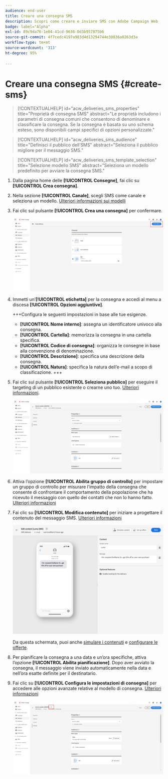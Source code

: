 ```yaml
---
audience: end-user
title: Creare una consegna SMS
description: Scopri come creare e inviare SMS con Adobe Campaign Web
badge: label="Alpha"
exl-id: 89c9da76-1e04-41cd-9636-0d3b957875b6
source-git-commit: 4f7cedc4197a983d4d13294744e30836a0263d3a
workflow-type: tm+mt
source-wordcount: '313'
ht-degree: 95%

---
```


# Creare una consegna SMS {#create-sms}

>[!CONTEXTUALHELP]
>id="acw_deliveries_sms_properties"
>title="Proprietà di consegna SMS"
>abstract="Le proprietà includono i parametri di consegna comuni che consentono di denominare e classificare la consegna. Se la consegna è basata su uno schema esteso, sono disponibili campi specifici di opzioni personalizzate."

>[!CONTEXTUALHELP]
>id="acw_deliveries_sms_audience"
>title="Definisci il pubblico dell’SMS"
>abstract="Seleziona il pubblico migliore per il messaggio SMS."

>[!CONTEXTUALHELP]
>id="acw_deliveries_sms_template_selection"
>title="Selezione modello SMS"
>abstract="Seleziona un modello predefinito per avviare la consegna SMS."

1. Dalla pagina home delle **[!UICONTROL Consegne]**, fai clic su **[!UICONTROL Crea consegna]**.

1. Nella sezione **[!UICONTROL Canale]**, scegli SMS come canale e seleziona un modello. [Ulteriori informazioni sui modelli](../msg/delivery-template.md)

1. Fai clic sul pulsante **[!UICONTROL Crea una consegna]** per confermare.

   ![](assets/sms_create_1.png)

1. Immetti un’**[!UICONTROL etichetta]** per la consegna e accedi al menu a discesa **[!UICONTROL Opzioni aggiuntive]**.

   +++Configura le seguenti impostazioni in base alle tue esigenze.
   * **[!UICONTROL Nome interno]**: assegna un identificatore univoco alla consegna.
   * **[!UICONTROL Cartella]**: memorizza la consegna in una cartella specifica.
   * **[!UICONTROL Codice di consegna]**: organizza le consegne in base alla convenzione di denominazione.
   * **[!UICONTROL Descrizione]**: specifica una descrizione della consegna.
   * **[!UICONTROL Natura]**: specifica la natura dell’e-mail a scopo di classificazione.
+++

1. Fai clic sul pulsante **[!UICONTROL Seleziona pubblico]** per eseguire il targeting di un pubblico esistente o crearne uno tuo. [Ulteriori informazioni](../audience/about-audiences.md).

   ![](assets/sms_create_2.png)

1. Attiva l’opzione **[!UICONTROL Abilita gruppo di controllo]** per impostare un gruppo di controllo per misurare l’impatto della consegna che consente di confrontare il comportamento della popolazione che ha ricevuto il messaggio con quello dei contatti che non lo hanno fatto. [Ulteriori informazioni](../audience/control-group.md)

1. Fai clic su **[!UICONTROL Modifica contenuto]** per iniziare a progettare il contenuto del messaggio SMS. [Ulteriori informazioni](content-sms.md)

   ![](assets/sms_create_4.png)

   Da questa schermata, puoi anche [simulare i contenuti](../preview-test/preview-test.md) e [configurare le offerte](../content/offers.md).

1. Per pianificare la consegna a una data e un’ora specifiche, attiva l’opzione **[!UICONTROL Abilita pianificazione]**. Dopo aver avviato la consegna, il messaggio viene inviato automaticamente nella data e nell’ora esatte definite per il destinatario.

1. Fai clic su **[!UICONTROL Configura le impostazioni di consegna]** per accedere alle opzioni avanzate relative al modello di consegna. [Ulteriori informazioni](../advanced-settings/delivery-settings.md)

   ![](assets/sms_create_3.png)

